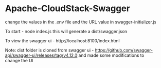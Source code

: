 # Apache-CloudStack-Swagger

change the values in the .env file and the URL value in swagger-initializer.js

To start - node index.js
this will generate a dist/swagger.json

To view the swagger ui - http://localhost:8100/index.html

Note:
dist folder is cloned from swagger ui - https://github.com/swagger-api/swagger-ui/releases/tag/v4.12.0
and made some modifications to change the UI